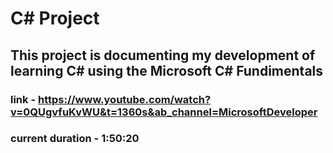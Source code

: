# C# Project

## This project is documenting my development of learning C# using the Microsoft C# Fundimentals

### link - https://www.youtube.com/watch?v=0QUgvfuKvWU&t=1360s&ab_channel=MicrosoftDeveloper
### current duration - 1:50:20

